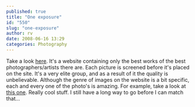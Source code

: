 ```yaml
---
published: true
title: "One exposure"
id: "550"
slug: "one-exposure"
author: rv
date: 2008-06-16 13:29
categories: Photography
---
```

Take a look <a href="http://www.onexposure.net/" target="_blank">here</a>. It's a website containing only the best works of the best photographers/artists there are. Each picture is screened before it's placed on the site. It's a very elite group, and as a result of it the quality is unbelievable. Although the genre of images on the website is a bit specific, each and every one of the photo's is amazing. For example, take a look at <a href="http://www.onexposure.net/?photos=member&amp;memberid=2744&amp;photo=6865" target="_blank">this one</a>. Really cool stuff. I still have a long way to go before I can match that...